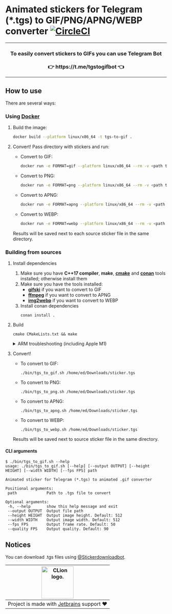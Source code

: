 # Animated stickers for Telegram (*.tgs) to GIF/PNG/APNG/WEBP converter [![CircleCI](https://circleci.com/gh/ed-asriyan/tgs-to-gif/tree/master.svg?style=svg)](https://circleci.com/gh/ed-asriyan/tgs-to-gif/tree/master)

<hr/>
<h3 align="center">
To easily convert stickers to GIFs you can use Telegram Bot</br></br>👉 https://t.me/tgstogifbot 👈
</h3>
<hr/>

## How to use
There are several ways:

### Using [Docker](https://www.docker.com/)
1. Build the image:
    ```bash
    docker build --platform linux/x86_64 -t tgs-to-gif .
    ```

2. Convert! Pass directory with stickers and run:
   - Convert to GIF:
     ```bash
     docker run -e FORMAT=gif --platform linux/x86_64 --rm -v <path to directory with stickers>:/source tgs-to-gif
     ```
   - Convert to PNG:
     ```bash
     docker run -e FORMAT=png --platform linux/x86_64 --rm -v <path to directory with stickers>:/source tgs-to-gif
     ```
   - Convert to APNG:
     ```bash
     docker run -e FORMAT=apng --platform linux/x86_64 --rm -v <path to directory with stickers>:/source tgs-to-gif
     ```
   - Convert to WEBP:
     ```bash
     docker run -e FORMAT=webp --platform linux/x86_64 --rm -v <path to directory with stickers>:/source tgs-to-gif
     ```
   Results will be saved next to each source sticker file in the same directory.

### Building from sources
1. Install dependencies
    1. Make sure you have **C++17 compiler**, **make**, **[cmake](https://cmake.org)** and **[conan](https://conan.io)** tools installed; otherwise install them
    2. Make sure you have the tools installed:
       - **[gifski](https://gif.ski)** if you want to convert to GIF
       - **[ffmpeg](https://ffmpeg.org)** if you want to convert to APNG
       - **[img2webp](https://developers.google.com/speed/webp/docs/img2webp)** if you want to convert to WEBP
    3. Install conan dependencies
       ```terminal
       conan install .
       ```
2. Build
   ```terminal
   cmake CMakeLists.txt && make
   ```
   <details>
       <summary>ARM troubleshooting (including Apple M1)</summary>
       Run the following command and try again:
   
       echo '#if defined(__ARM_NEON__)
   
       #include "vdrawhelper.h"
    
       void memfill32(uint32_t *dest, uint32_t value, int length)
       {
           memset(dest, value, length);
       }
   
       static void color_SourceOver(uint32_t *dest, int length, uint32_t color, uint32_t alpha)
       {
           int ialpha, i;

           if (alpha != 255) color = BYTE_MUL(color, alpha);
           ialpha = 255 - vAlpha(color);
           for (i = 0; i < length; ++i) dest[i] = color + BYTE_MUL(dest[i], ialpha);
       }
   
       void RenderFuncTable::neon()
       {
           updateColor(BlendMode::Src , color_SourceOver);
       }
       #endif
       ' > lib/src/rlottie/src/vector/vdrawhelper_neon.cpp
    </details>
3. Convert!
   - To convert to GIF: 
     ```terminal
     ./bin/tgs_to_gif.sh /home/ed/Downloads/sticker.tgs
     ```
   - To convert to PNG: 
     ```terminal
     ./bin/tgs_to_png.sh /home/ed/Downloads/sticker.tgs
     ```
   - To convert to APNG:
     ```terminal
     ./bin/tgs_to_apng.sh /home/ed/Downloads/sticker.tgs
     ```
   - To convert to WEBP: 
     ```terminal
     ./bin/tgs_to_webp.sh /home/ed/Downloads/sticker.tgs
     ```
   Results will be saved next to source sticker file in the same directory.

#### CLI arguments
```terminal
$ ./bin/tgs_to_gif.sh --help 
usage: ./bin/tgs_to_gif.sh [--help] [--output OUTPUT] [--height HEIGHT] [--width WIDTH] [--fps FPS] path

Animated sticker for Telegram (*.tgs) to animated .gif converter

Positional arguments:
 path             Path to .tgs file to convert

Optional arguments:
 -h, --help       show this help message and exit
 --output OUTPUT  Output file path
 --height HEIGHT  Output image height. Default: 512
 --width WIDTH    Output image width. Default: 512
 --fps FPS        Output frame rate. Default: 50
 --quality FPS    Output quality. Default: 90
```

## Notices
You can download .tgs files using [@Stickerdownloadbot](https://t.me/Stickerdownloadbot).

|<a href="https://www.jetbrains.com/clion/" ><img src="https://resources.jetbrains.com/storage/products/company/brand/logos/CLion.png" alt="CLion logo." style="height: 100px"></a>|
|--|
|Project is made with [Jetbrains](https://www.jetbrains.com) support ❤️|
